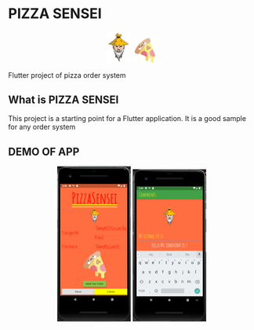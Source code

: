 
# PIZZA SENSEI
<p align="center">
  <img src="https://github.com/omurthy/pizzaSensei/blob/master/images/sensei-logo.png" width="50" title="Sensei">
  <img src="https://github.com/omurthy/pizzaSensei/blob/master/images/pizza.png" width="50" alt="Pizza">
</p>
Flutter project of pizza order system

## What is PIZZA SENSEI

This project is a starting point for a Flutter application.
It is a good sample for any order system 
 

## DEMO OF APP

<p align="center">
    <img src="https://github.com/omurthy/pizzaSensei/blob/master/images/home.PNG" width="150" alt="HomeScreen">
    <img src="https://github.com/omurthy/pizzaSensei/blob/master/images/comments.PNG" width="150" alt="CommentScreen">
</p>